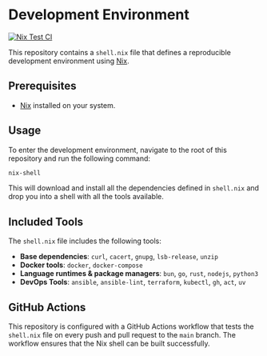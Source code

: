 # Development Environment

[![Nix Test CI](https://github.com/Aitbytes/dev-environement/actions/workflows/nix-test.yml/badge.svg)](https://github.com/Aitbytes/dev-environement/actions/workflows/nix-test.yml)

This repository contains a `shell.nix` file that defines a reproducible development environment using [Nix](https://nixos.org/).

## Prerequisites

- [Nix](https://nixos.org/download.html) installed on your system.

## Usage

To enter the development environment, navigate to the root of this repository and run the following command:

```bash
nix-shell
```

This will download and install all the dependencies defined in `shell.nix` and drop you into a shell with all the tools available.

## Included Tools

The `shell.nix` file includes the following tools:

- **Base dependencies**: `curl`, `cacert`, `gnupg`, `lsb-release`, `unzip`
- **Docker tools**: `docker`, `docker-compose`
- **Language runtimes & package managers**: `bun`, `go`, `rust`, `nodejs`, `python3`
- **DevOps Tools**: `ansible`, `ansible-lint`, `terraform`, `kubectl`, `gh`, `act`, `uv`

## GitHub Actions

This repository is configured with a GitHub Actions workflow that tests the `shell.nix` file on every push and pull request to the `main` branch. The workflow ensures that the Nix shell can be built successfully.
